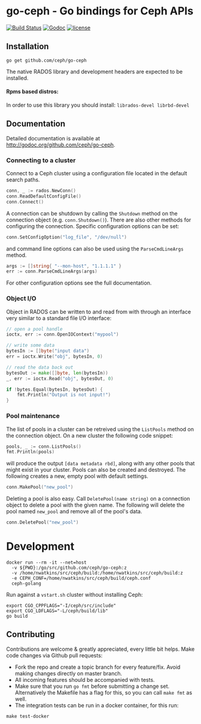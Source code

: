 # go-ceph - Go bindings for Ceph APIs

[![Build Status](https://travis-ci.org/ceph/go-ceph.svg)](https://travis-ci.org/ceph/go-ceph) [![Godoc](http://img.shields.io/badge/godoc-reference-blue.svg?style=flat)](https://godoc.org/github.com/ceph/go-ceph) [![license](http://img.shields.io/badge/license-MIT-red.svg?style=flat)](https://raw.githubusercontent.com/ceph/go-ceph/master/LICENSE)

## Installation

    go get github.com/ceph/go-ceph

The native RADOS library and development headers are expected to be installed.

#### Rpms based distros:

In order to use this library you should install: 
`librados-devel librbd-devel`

## Documentation

Detailed documentation is available at
<http://godoc.org/github.com/ceph/go-ceph>.

### Connecting to a cluster

Connect to a Ceph cluster using a configuration file located in the default
search paths.

```go
conn, _ := rados.NewConn()
conn.ReadDefaultConfigFile()
conn.Connect()
```

A connection can be shutdown by calling the `Shutdown` method on the
connection object (e.g. `conn.Shutdown()`). There are also other methods for
configuring the connection. Specific configuration options can be set:

```go
conn.SetConfigOption("log_file", "/dev/null")
```

and command line options can also be used using the `ParseCmdLineArgs` method.

```go
args := []string{ "--mon-host", "1.1.1.1" }
err := conn.ParseCmdLineArgs(args)
```

For other configuration options see the full documentation.

### Object I/O

Object in RADOS can be written to and read from with through an interface very
similar to a standard file I/O interface:

```go
// open a pool handle
ioctx, err := conn.OpenIOContext("mypool")

// write some data
bytesIn := []byte("input data")
err = ioctx.Write("obj", bytesIn, 0)

// read the data back out
bytesOut := make([]byte, len(bytesIn))
_, err := ioctx.Read("obj", bytesOut, 0)

if !bytes.Equal(bytesIn, bytesOut) {
    fmt.Println("Output is not input!")
}
```

### Pool maintenance

The list of pools in a cluster can be retreived using the `ListPools` method
on the connection object. On a new cluster the following code snippet:

```go
pools, _ := conn.ListPools()
fmt.Println(pools)
```

will produce the output `[data metadata rbd]`, along with any other pools that
might exist in your cluster. Pools can also be created and destroyed. The
following creates a new, empty pool with default settings.

```go
conn.MakePool("new_pool")
```

Deleting a pool is also easy. Call `DeletePool(name string)` on a connection object to
delete a pool with the given name. The following will delete the pool named
`new_pool` and remove all of the pool's data.

```go
conn.DeletePool("new_pool")
```

# Development

```
docker run --rm -it --net=host
  -v ${PWD}:/go/src/github.com/ceph/go-ceph:z
  -v /home/nwatkins/src/ceph/build:/home/nwatkins/src/ceph/build:z
  -e CEPH_CONF=/home/nwatkins/src/ceph/build/ceph.conf
  ceph-golang
```

Run against a `vstart.sh` cluster without installing Ceph:

```
export CGO_CPPFLAGS="-I/ceph/src/include"
export CGO_LDFLAGS="-L/ceph/build/lib"
go build
```

## Contributing

Contributions are welcome & greatly appreciated, every little bit helps. Make code changes via Github pull requests:

- Fork the repo and create a topic branch for every feature/fix. Avoid
  making changes directly on master branch.
- All incoming features should be accompanied with tests.
- Make sure that you run `go fmt` before submitting a change
  set. Alternatively the Makefile has a flag for this, so you can call
  `make fmt` as well.
- The integration tests can be run in a docker container, for this run:

```
make test-docker
```

